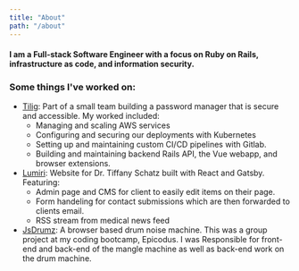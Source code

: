 ```yaml
---
title: "About"
path: "/about"
---
```


#### I am a Full-stack Software Engineer with a focus on Ruby on Rails, infrastructure as code, and information security.
### Some things I've worked on:

* [Tilig](https://tilig.com): Part of a small team building a password manager that is secure and accessible. My worked included:
  * Managing and scaling AWS services
  * Configuring and securing our deployments with Kubernetes
  * Setting up and maintaining custom CI/CD pipelines with Gitlab. 
  * Building and maintaining backend Rails API, the Vue webapp, and browser extensions. 
* [Lumiri](https://lumiri.com/): Website for Dr. Tiffany Schatz built with React and Gatsby. Featuring:
  * Admin page and CMS for client to easily edit items on their page.
  * Form handeling for contact submissions which are then forwarded to clients email.
  * RSS stream from medical news feed
* [JsDrumz](https://michael-wayne-wells.github.io/js-drumz/): A browser based drum noise machine. This was a group project at my coding bootcamp, Epicodus. I was Responsible for front-end and back-end of the mangle machine as well as back-end work on the drum machine.
